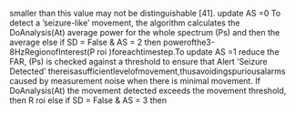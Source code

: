 smaller than this value may not be distinguishable [41]. update AS =0
To detect a ’seizure-like’ movement, the algorithm calculates the DoAnalysis(At)
average power for the whole spectrum (Ps) and then the average
else if SD = False & AS = 2 then
powerofthe3-8HzRegionofInterest(P
roi
)foreachtimestep.To
update AS =1
reduce the FAR, (Ps) is checked against a threshold to ensure that
Alert ’Seizure Detected’
thereisasufficientlevelofmovement,thusavoidingspuriousalarms
caused by measurement noise when there is minimal movement. If
DoAnalysis(At)
the movement detected exceeds the movement threshold, then R roi else if SD = False & AS = 3 then